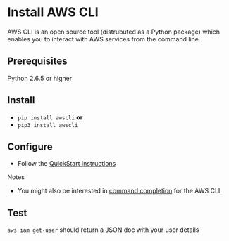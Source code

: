 # Install AWS CLI

AWS CLI is an open source tool (distrubuted as a Python package) which enables you to interact with AWS services from the command line. 

## Prerequisites

Python 2.6.5 or higher

## Install

* `pip install awscli` **or**
* `pip3 install awscli`

## Configure

* Follow the [QuickStart instructions](https://docs.aws.amazon.com/cli/latest/userguide/cli-chap-configure.html#cli-quick-configuration)

Notes

* You might also be interested in [command completion](https://docs.aws.amazon.com/cli/latest/userguide/cli-configure-completion.html) for the AWS CLI.

## Test

`aws iam get-user` should return a JSON doc with your user details
